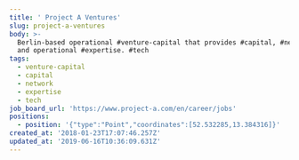 ```yaml
---
title: ' Project A Ventures'
slug: project-a-ventures
body: >-
  Berlin-based operational #venture-capital that provides #capital, #network,
  and operational #expertise. #tech
tags:
  - venture-capital
  - capital
  - network
  - expertise
  - tech
job_board_url: 'https://www.project-a.com/en/career/jobs'
positions:
  - position: '{"type":"Point","coordinates":[52.532285,13.384316]}'
created_at: '2018-01-23T17:07:46.257Z'
updated_at: '2019-06-16T10:36:09.631Z'
---
```


